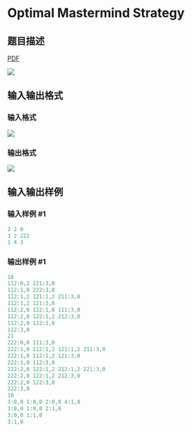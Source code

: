 # Optimal Mastermind Strategy

## 题目描述

[problemUrl]: https://uva.onlinejudge.org/index.php?option=com_onlinejudge&Itemid=8&category=16&page=show_problem&problem=1433

[PDF](https://uva.onlinejudge.org/external/104/p10492.pdf)

![](https://cdn.luogu.com.cn/upload/vjudge_pic/UVA10492/6f135e09a24dcb9eb3beb9f92f4198addbe76bba.png)

## 输入输出格式

### 输入格式

![](https://cdn.luogu.com.cn/upload/vjudge_pic/UVA10492/9a2039649834d586635eca3cf077a5d950491e9a.png)

### 输出格式

![](https://cdn.luogu.com.cn/upload/vjudge_pic/UVA10492/f8a704fcded8bdd5941554cdf7e7099a97f5322d.png)

## 输入输出样例

### 输入样例 #1

```cpp
3 2 0
3 2 222
1 4 3
```


### 输出样例 #1

```cpp
18
112:0,2 221:3,0
112:1,0 222:3,0
112:1,2 121:1,2 211:3,0
112:1,2 121:3,0
112:2,0 122:1,0 111:3,0
112:2,0 122:1,2 212:3,0
112:2,0 122:3,0
112:3,0
21
222:0,0 111:3,0
222:1,0 112:1,2 121:1,2 211:3,0
222:1,0 112:1,2 121:3,0
222:1,0 112:3,0
222:2,0 122:1,2 212:1,2 221:3,0
222:2,0 122:1,2 212:3,0
222:2,0 122:3,0
222:3,0
10
3:0,0 1:0,0 2:0,0 4:1,0
3:0,0 1:0,0 2:1,0
3:0,0 1:1,0
3:1,0
```


